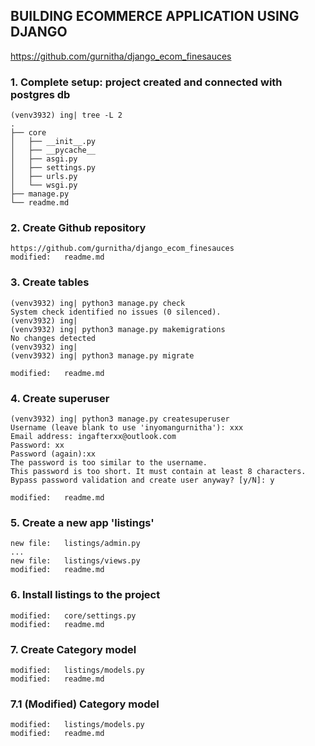 ## BUILDING ECOMMERCE APPLICATION USING DJANGO

https://github.com/gurnitha/django_ecom_finesauces

### 1. Complete setup: project created and connected with postgres db

	(venv3932) ing| tree -L 2
	.
	├── core
	│   ├── __init__.py
	│   ├── __pycache__
	│   ├── asgi.py
	│   ├── settings.py
	│   ├── urls.py
	│   └── wsgi.py
	├── manage.py
	└── readme.md

### 2. Create Github repository

	https://github.com/gurnitha/django_ecom_finesauces	
	modified:   readme.md

### 3. Create tables

	(venv3932) ing| python3 manage.py check
	System check identified no issues (0 silenced).
	(venv3932) ing| 
	(venv3932) ing| python3 manage.py makemigrations
	No changes detected
	(venv3932) ing| 
	(venv3932) ing| python3 manage.py migrate	

	modified:   readme.md

### 4. Create superuser

	(venv3932) ing| python3 manage.py createsuperuser
	Username (leave blank to use 'inyomangurnitha'): xxx
	Email address: ingafterxx@outlook.com
	Password: xx
	Password (again):xx 
	The password is too similar to the username.
	This password is too short. It must contain at least 8 characters.
	Bypass password validation and create user anyway? [y/N]: y	

	modified:   readme.md	

### 5. Create a new app 'listings'

	new file:   listings/admin.py
	...
	new file:   listings/views.py
	modified:   readme.md


### 6. Install listings to the project

	modified:   core/settings.py
	modified:   readme.md

### 7. Create Category model

	modified:   listings/models.py
	modified:   readme.md


### 7.1 (Modified) Category model

	modified:   listings/models.py
	modified:   readme.md























